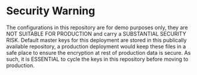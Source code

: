 # Security Warning

The configurations in this repository are for demo purposes only, they are NOT SUITABLE FOR PRODUCTION and carry a SUBSTANTIAL SECURITY RISK. Default master keys for this deployment are stored in this publically available repository, a production deployment would keep these files in a safe place to ensure the encryption at rest of production data is secure. As such, it is ESSENTIAL to cycle the keys in this repository before moving to production. 
